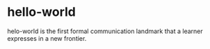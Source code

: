 # hello-world
helo-world is the first formal communication landmark that a learner expresses in a new frontier.
